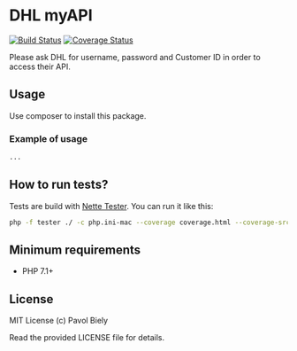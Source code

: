 # DHL myAPI
[![Build Status](https://travis-ci.org/pavolbiely/bazos-crawler.svg?branch=master)](https://travis-ci.org/pavolbiely/bazos-crawler)
[![Coverage Status](https://coveralls.io/repos/github/pavolbiely/bazos-crawler/badge.svg?branch=master)](https://coveralls.io/github/pavolbiely/bazos-crawler?branch=master)

Please ask DHL for username, password and Customer ID in order to access their API.

## Usage

Use composer to install this package.

### Example of usage
```php
...
```

## How to run tests?
Tests are build with [Nette Tester](https://tester.nette.org/). You can run it like this:
```bash
php -f tester ./ -c php.ini-mac --coverage coverage.html --coverage-src ../src
```

## Minimum requirements
- PHP 7.1+

## License
MIT License (c) Pavol Biely

Read the provided LICENSE file for details.
